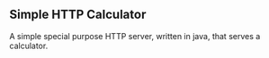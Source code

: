 ## Simple HTTP Calculator
A simple special purpose HTTP server, written in java, that serves a calculator.

